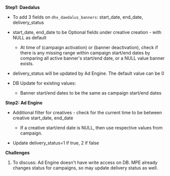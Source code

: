 **Step1: Daedalus**

- To add 3 fields on `dhx_daedalus_banners`: start_date, end_date,
  delivery_status

- start_date, end_date to be Optional fields under creative creation -
  with NULL as default

  - At time of (campaign activation) or (banner deactivation), check if
    there is any missing range within campaign start/end dates by
    comparing all active banner's start/end date, or a NULL value banner
    exists.

- delivery_status will be updated by Ad Engine. The default value can be
  0

- DB Update for existing values:

  - Banner start/end dates to be the same as campaign start/end dates

**Step2: Ad Engine**

- Additional filter for creatives - check for the current time to be
  between creative start_date, end_date

  - If a creative start/end date is NULL, then use respective values
    from campaign.

- Update delivery_status=1 if true, 2 if false

**Challenges**

1.  To discuss: Ad Engine doesn\'t have write access on DB. MPE already
    changes status for campaigns, so may update delivery status as well.
